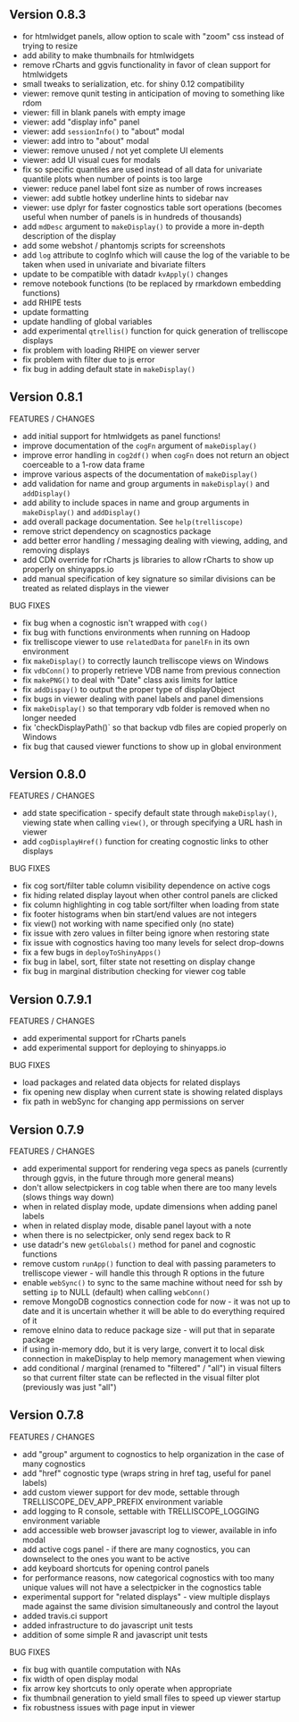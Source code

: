 Version 0.8.3
---------------------------------------------------------------------

- for htmlwidget panels, allow option to scale with "zoom" css instead of trying to resize
- add ability to make thumbnails for htmlwidgets
- remove rCharts and ggvis functionality in favor of clean support for htmlwidgets
- small tweaks to serialization, etc. for shiny 0.12 compatibility
- viewer: remove qunit testing in anticipation of moving to something like rdom
- viewer: fill in blank panels with empty image
- viewer: add "display info" panel
- viewer: add `sessionInfo()` to "about" modal
- viewer: add intro to "about" modal
- viewer: remove unused / not yet complete UI elements
- viewer: add UI visual cues for modals
- fix so specific quantiles are used instead of all data for univariate quantile plots when number of points is too large
- viewer: reduce panel label font size as number of rows increases
- viewer: add subtle hotkey underline hints to sidebar nav
- viewer: use dplyr for faster cognostics table sort operations (becomes useful when number of panels is in hundreds of thousands)
- add `mdDesc` argument to `makeDisplay()` to provide a more in-depth description of the display
- add some webshot / phantomjs scripts for screenshots
- add `log` attribute to cogInfo which will cause the log of the variable to be taken when used in univariate and bivariate filters
- update to be compatible with datadr `kvApply()` changes
- remove notebook functions (to be replaced by rmarkdown embedding functions)
- add RHIPE tests
- update formatting
- update handling of global variables
- add experimental `qtrellis()` function for quick generation of trelliscope displays
- fix problem with loading RHIPE on viewer server
- fix problem with filter due to js error
- fix bug in adding default state in `makeDisplay()`

Version 0.8.1
---------------------------------------------------------------------

FEATURES / CHANGES

- add initial support for htmlwidgets as panel functions!
- improve documentation of the `cogFn` argument of `makeDisplay()`
- improve error handling in `cog2df()` when `cogFn` does not return an object coerceable to a 1-row data frame
- improve various aspects of the documentation of `makeDisplay()`
- add validation for name and group arguments in `makeDisplay()` and `addDisplay()`
- add ability to include spaces in name and group arguments in `makeDisplay()` and `addDisplay()`
- add overall package documentation.  See `help(trelliscope)`
- remove strict dependency on scagnostics package
- add better error handling / messaging dealing with viewing, adding, and removing displays
- add CDN override for rCharts js libraries to allow rCharts to show up properly on shinyapps.io
- add manual specification of key signature so similar divisions can be treated as related displays in the viewer

BUG FIXES

- fix bug when a cognostic isn't wrapped with `cog()`
- fix bug with functions environments when running on Hadoop
- fix trelliscope viewer to use `relatedData` for `panelFn` in its own environment
- fix `makeDisplay()` to correctly launch trelliscope views on Windows
- fix `vdbConn()` to properly retrieve VDB name from previous connection
- fix `makePNG()` to deal with "Date" class axis limits for lattice
- fix `addDispay()` to output the proper type of displayObject
- fix bugs in viewer dealing with panel labels and panel dimensions
- fix `makeDisplay()` so that temporary vdb folder is removed when no longer needed
- fix 'checkDisplayPath()` so that backup vdb files are copied properly on Windows
- fix bug that caused viewer functions to show up in global environment

Version 0.8.0
---------------------------------------------------------------------

FEATURES / CHANGES

- add state specification - specify default state through
  `makeDisplay()`, viewing state when calling `view()`, or through
  specifying a URL hash in viewer
- add `cogDisplayHref()` function for creating cognostic links to other
  displays

BUG FIXES

- fix cog sort/filter table column visibility dependence on active cogs
- fix hiding related display layout when other control panels are clicked
- fix column highlighting in cog table sort/filter when loading from state
- fix footer histograms when bin start/end values are not integers
- fix view() not working with name specified only (no state)
- fix issue with zero values in filter being ignore when restoring state
- fix issue with cognostics having too many levels for select drop-downs
- fix a few bugs in `deployToShinyApps()`
- fix bug in label, sort, filter state not resetting on display change
- fix bug in marginal distribution checking for viewer cog table

Version 0.7.9.1
-------------------------------------------------------------------------------

FEATURES / CHANGES

- add experimental support for rCharts panels
- add experimental support for deploying to shinyapps.io

BUG FIXES

- load packages and related data objects for related displays
- fix opening new display when current state is showing related displays
- fix path in webSync for changing app permissions on server


Version 0.7.9
-------------------------------------------------------------------------------

FEATURES / CHANGES

- add experimental support for rendering vega specs as panels (currently
  through ggvis, in the future through more general means)
- don't allow selectpickers in cog table when there are too many levels (slows
  things way down)
- when in related display mode, update dimensions when adding panel labels
- when in related display mode, disable panel layout with a note
- when there is no selectpicker, only send regex back to R
- use datadr's new `getGlobals()` method for panel and cognostic functions
- remove custom `runApp()` function to deal with passing parameters to
  trelliscope viewer - will handle this through R options in the future
- enable `webSync()` to sync to the same machine without need for ssh
  by setting `ip` to NULL (default) when calling `webConn()`
- remove MongoDB cognostics connection code for now - it was not up to date and
  it is uncertain whether it will be able to do everything required of it
- remove elnino data to reduce package size - will put that in separate package
- if using in-memory ddo, but it is very large, convert it to local disk
  connection in makeDisplay to help memory management when viewing
- add conditional / marginal (renamed to "filtered" / "all") in visual filters
  so that current filter state can be reflected in the visual filter plot
  (previously was just "all")

Version 0.7.8
-------------------------------------------------------------------------------

FEATURES / CHANGES

- add "group" argument to cognostics to help organization in the case of many
  cognostics
- add "href" cognostic type (wraps string in href tag, useful for panel labels)
- add custom viewer support for dev mode, settable through
  TRELLISCOPE_DEV_APP_PREFIX environment variable
- add logging to R console, settable with TRELLISCOPE_LOGGING environment
  variable
- add accessible web browser javascript log to viewer, available in info modal
- add active cogs panel - if there are many cognostics, you can downselect to
  the ones you want to be active
- add keyboard shortcuts for opening control panels
- for performance reasons, now categorical cognostics with too many unique
  values will not have a selectpicker in the cognostics table
- experimental support for "related displays" - view multiple displays made
  against the same division simultaneously and control the layout
- added travis.ci support
- added infrastructure to do javascript unit tests
- addition of some simple R and javascript unit tests

BUG FIXES

- fix bug with quantile computation with NAs
- fix width of open display modal
- fix arrow key shortcuts to only operate when appropriate
- fix thumbnail generation to yield small files to speed up viewer startup
- fix robustness issues with page input in viewer


